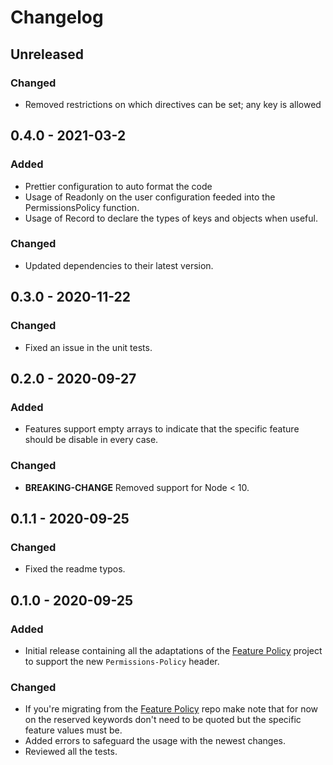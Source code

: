 # Changelog

## Unreleased

### Changed

- Removed restrictions on which directives can be set; any key is allowed

## 0.4.0 - 2021-03-2

### Added

- Prettier configuration to auto format the code
- Usage of Readonly on the user configuration feeded into the PermissionsPolicy function.
- Usage of Record to declare the types of keys and objects when useful.

### Changed

- Updated dependencies to their latest version.

## 0.3.0 - 2020-11-22

### Changed

- Fixed an issue in the unit tests.

## 0.2.0 - 2020-09-27

### Added

- Features support empty arrays to indicate that the specific feature should be disable in every case.

### Changed

- **BREAKING-CHANGE** Removed support for Node < 10.

## 0.1.1 - 2020-09-25

### Changed

- Fixed the readme typos.

## 0.1.0 - 2020-09-25

### Added

- Initial release containing all the adaptations of the [Feature Policy](https://github.com/helmetjs/feature-policy) project to support the new `Permissions-Policy` header.

### Changed

- If you're migrating from the [Feature Policy](https://github.com/helmetjs/feature-policy) repo make note that for now on the reserved keywords don't need to be quoted but the specific feature values must be.
- Added errors to safeguard the usage with the newest changes.
- Reviewed all the tests.
